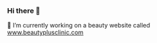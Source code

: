 ### Hi there 👋

<!--
**mentoutoyo/mentoutoyo** is a ✨ _special_ ✨ repository because its `README.md` (this file) appears on your GitHub profile.

Here are some ideas to get you started:

- 🔭 I’m currently working on ...
- 🌱 I’m currently learning ...
- 👯 I’m looking to collaborate on ...
- 🤔 I’m looking for help with ...
- 💬 Ask me about ...
- 📫 How to reach me: ...
- 😄 Pronouns: ...
- ⚡ Fun fact: ...
-->
🔭 I’m currently working on a beauty website called <a href="https://beautyplusclinic.com/skin-booster-treatment-terbaik-untuk-tampil-glowing/">www.beautyplusclinic.com</a>

